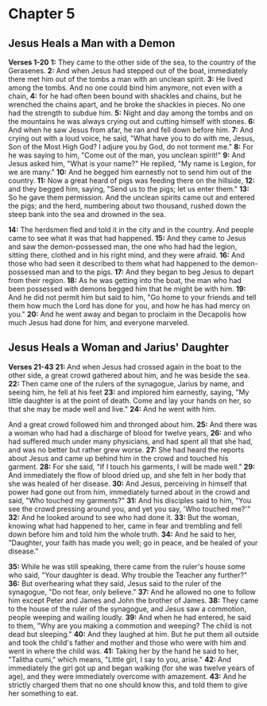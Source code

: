 # Chapter 5
## Jesus Heals a Man with a Demon
**Verses 1-20**
**1:** They came to the other side of the sea, to the country of the Gerasenes.
**2:** And when Jesus had stepped out of the boat, immediately there met him out of the tombs a man with an unclean spirit.
**3:** He lived among the tombs. And no one could bind him anymore, not even with a chain,
**4:** for he had often been bound with shackles and chains, but he wrenched the chains apart, and he broke the shackles in pieces. No one had the strength to subdue him.
**5:** Night and day among the tombs and on the mountains he was always crying out and cutting himself with stones.
**6:** And when he saw Jesus from afar, he ran and fell down before him.
**7:** And crying out with a loud voice, he said, "What have you to do with me, Jesus, Son of the Most High God? I adjure you by God, do not torment me."
**8:** For he was saying to him, "Come out of the man, you unclean spirit!"
**9:** And Jesus asked him, "What is your name?" He replied, "My name is Legion, for we are many."
**10:** And he begged him earnestly not to send him out of the country.
**11:** Now a great heard of pigs was feeding there on the hillside,
**12:** and they begged him, saying, "Send us to the pigs; let us enter them."
**13:** So he gave them permission. And the unclean spirits came out and entered the pigs; and the herd, numbering about two thousand, rushed down the steep bank into the sea and drowned in the sea.

**14:** The herdsmen fled and told it in the city and in the country. And people came to see what it was that had happened.
**15:** And they came to Jesus and saw the demon-possessed man, the one who had had the legion, sitting there, clothed and in his right mind, and they were afraid.
**16:** And those who had seen it described to them what had happened to the demon-possessed man and to the pigs.
**17:** And they began to beg Jesus to depart from their region.
**18:** As he was getting into the boat, the man who had been possessed with demons begged him that he might be with him.
**19:** And he did not permit him but said to him, "Go home to your friends and tell them how much the Lord has done for you, and how he has had mercy on you."
**20:** And he went away and began to proclaim in the Decapolis how much Jesus had done for him, and everyone marveled.

## Jesus Heals a Woman and Jarius' Daughter
**Verses 21-43**
**21:** And when Jesus had crossed again in the boat to the other side, a great crowd gathered about him, and he was beside the sea.
**22:** Then came one of the rulers of the synagogue, Jarius by name, and seeing him, he fell at his feet
**23:** and implored him earnestly, saying, "My little daughter is at the point of death. Come and lay your hands on her, so that she may be made well and live."
**24:** And he went with him.

And a great crowd followed him and thronged about him.
**25:** And there was a woman who had had a discharge of blood for twelve years,
**26:** and who had suffered much under many physicians, and had spent all that she had, and was no better but rather grew worse.
**27:** She had heard the reports about Jesus and came up behind him in the crowd and touched his garment.
**28:** For she said, "If I touch his garments, I will be made well."
**29:** And immediately the flow of blood dried up, and she felt in her body that she was healed of her disease.
**30:** And Jesus, perceiving in himself that power had gone out from him, immediately turned about in the crowd and said, "Who touched my garments?"
**31:** And his disciples said to him, "You see the crowd pressing around you, and yet you say, 'Who touched me?'"
**32:** And he looked around to see who had done it.
**33:** But the woman, knowing what had happened to her, came in fear and trembling and fell down before him and told him the whole truth.
**34:** And he said to her, "Daughter, your faith has made you well; go in peace, and be healed of your disease."

**35:** While he was still speaking, there came from the ruler's house some who said, "Your daughter is dead. Why trouble the Teacher any further?"
**36:** But overhearing what they said, Jesus said to the ruler of the synagogue, "Do not fear, only believe."
**37:** And he allowed no one to follow him except Peter and James and John the brother of James.
**38:** They came to the house of the ruler of the synagogue, and Jesus saw a commotion, people weeping and wailing loudly.
**39:** And when he had entered, he said to them, "Why are you making a commotion and weeping? The child is not dead but sleeping."
**40:** And they laughed at him. But he put them all outside and took the child's father and mother and those who were with him and went in where the child was.
**41:** Taking her by the hand he said to her, "Talitha cumi," which means, "Little girl, I say to you, arise."
**42:** And immediately the girl got up and began walking (for she was twelve years of age), and they were immediately overcome with amazement.
**43:** And he strictly charged them that no one should know this, and told them to give her something to eat.